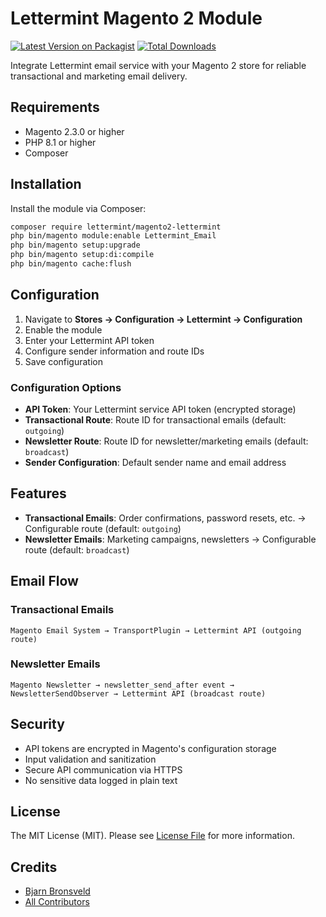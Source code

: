 # Lettermint Magento 2 Module

[![Latest Version on Packagist](https://img.shields.io/packagist/v/lettermint/magento2-lettermint.svg?style=flat-square)](https://packagist.org/packages/lettermint/magento2-lettermint)
[![Total Downloads](https://img.shields.io/packagist/dt/lettermint/magento2-lettermint.svg?style=flat-square)](https://packagist.org/packages/lettermint/magento2-lettermint)

Integrate Lettermint email service with your Magento 2 store for reliable transactional and marketing email delivery.

## Requirements

- Magento 2.3.0 or higher
- PHP 8.1 or higher
- Composer

## Installation

Install the module via Composer:

```bash
composer require lettermint/magento2-lettermint
php bin/magento module:enable Lettermint_Email
php bin/magento setup:upgrade
php bin/magento setup:di:compile
php bin/magento cache:flush
```

## Configuration

1. Navigate to **Stores → Configuration → Lettermint → Configuration**
2. Enable the module
3. Enter your Lettermint API token
4. Configure sender information and route IDs
5. Save configuration

### Configuration Options

- **API Token**: Your Lettermint service API token (encrypted storage)
- **Transactional Route**: Route ID for transactional emails (default: `outgoing`)
- **Newsletter Route**: Route ID for newsletter/marketing emails (default: `broadcast`)
- **Sender Configuration**: Default sender name and email address

## Features

- **Transactional Emails**: Order confirmations, password resets, etc. → Configurable route (default: `outgoing`)
- **Newsletter Emails**: Marketing campaigns, newsletters → Configurable route (default: `broadcast`)
## Email Flow

### Transactional Emails
```
Magento Email System → TransportPlugin → Lettermint API (outgoing route)
```

### Newsletter Emails
```
Magento Newsletter → newsletter_send_after event → NewsletterSendObserver → Lettermint API (broadcast route)
```

## Security

- API tokens are encrypted in Magento's configuration storage
- Input validation and sanitization
- Secure API communication via HTTPS
- No sensitive data logged in plain text

## License

The MIT License (MIT). Please see [License File](LICENSE.md) for more information.

## Credits

- [Bjarn Bronsveld](https://github.com/bjarn)
- [All Contributors](../../contributors)
